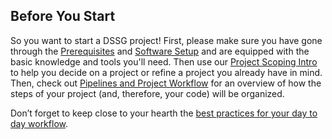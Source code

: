 ## Before You Start
So you want to start a DSSG project! First, please make sure you have
gone through the [Prerequisites](prerequisites/)
and [Software Setup](software-setup/) and are equipped with the basic knowledge and tools you'll need.
Then use our [Project Scoping
Intro](https://dssg.uchicago.edu/2016/10/27/scoping-data-science-for-social-good-projects/)
to help you decide on a project or refine a project you already have in mind.
Then, check out [Pipelines and Project Workflow](pipelines-and-project-workflow/) for an
overview of how the steps of your project (and, therefore, your code) will be organized.

Don’t forget to keep close to your hearth the [best practices for your day to day workflow](./TechnicalWorkflowAndBestPractices.md).
